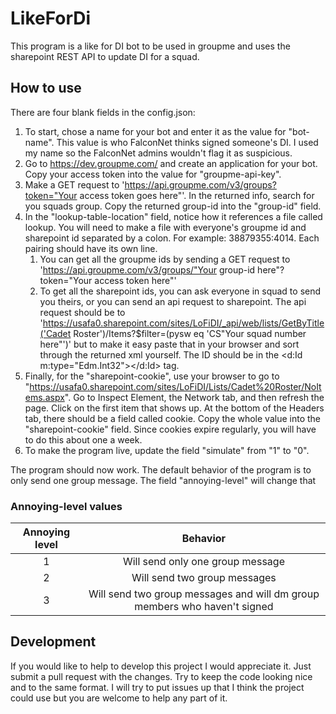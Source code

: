 # LikeForDi

This program is a like for DI bot to be used in groupme and uses the sharepoint REST API to update DI for a squad.

## How to use

There are four blank fields in the config.json:

1. To start, chose a name for your bot and enter it as the value for "bot-name".  This value is who FalconNet thinks signed someone's DI.  I used my name so the FalconNet admins wouldn't flag it as suspicious.
2. Go to https://dev.groupme.com/ and create an application for your bot.  Copy your access token into the value for "groupme-api-key".
3. Make a GET request to 'https://api.groupme.com/v3/groups?token="Your access token goes here"'.  In the returned info, search for you squads group.  Copy the returned group-id into the "group-id" field.
4. In the "lookup-table-location" field, notice how it references a file called lookup.  You will need to make a file with everyone's groupme id and sharepoint id separated by a colon.  For example: 38879355:4014.  Each pairing should have its own line.
   1. You can get all the groupme ids by sending a GET request to 'https://api.groupme.com/v3/groups/"Your group-id here"?token="Your access token here"'
   2. To get all the sharepoint ids, you can ask everyone in squad to send you theirs, or you can send an api request to sharepoint.  The api request should be to 'https://usafa0.sharepoint.com/sites/LoFiDI/_api/web/lists/GetByTitle('Cadet Roster')/Items?$filter=(pysw eq 'CS"Your squad number here"')' but to make it easy paste that in your browser and sort through the returned xml yourself.  The ID should be in the <d:Id m:type="Edm.Int32">\</d:Id\> tag.
5. Finally, for the "sharepoint-cookie",  use your browser to go to "https://usafa0.sharepoint.com/sites/LoFiDI/Lists/Cadet%20Roster/NoItems.aspx".  Go to Inspect Element, the Network tab, and then refresh the page.  Click on the first item that shows up.  At the bottom of the Headers tab, there should be a field called cookie.  Copy the whole value into the "sharepoint-cookie" field.  Since cookies expire regularly, you will have to do this about one a week.
6. To make the program live, update the field "simulate" from "1" to "0".

The program should now work.  The default behavior of the program is to only send one group message.  The field "annoying-level" will change that

### Annoying-level values

| Annoying level |                           Behavior                           |
| :------------: | :----------------------------------------------------------: |
|       1        |               Will send only one group message               |
|       2        |                 Will send two group messages                 |
|       3        | Will send two group messages and will dm group members who haven't signed |

## Development

If you would like to help to develop this project I would appreciate it.  Just submit a pull request with the changes.  Try to keep the code looking nice and to the same format.  I will try to put issues up that I think the project could use but you are welcome to help any part of it.